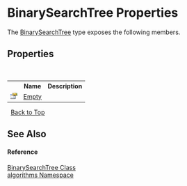 # BinarySearchTree Properties
 

The <a href="436df50e-cc8f-ef00-08ed-5ade992867fd">BinarySearchTree</a> type exposes the following members.


## Properties
&nbsp;<table><tr><th></th><th>Name</th><th>Description</th></tr><tr><td>![Public property](media/pubproperty.gif "Public property")</td><td><a href="18b61ee7-f390-c558-aab3-6e985f030ecf">Empty</a></td><td /></tr></table>&nbsp;
<a href="#binarysearchtree-properties">Back to Top</a>

## See Also


#### Reference
<a href="436df50e-cc8f-ef00-08ed-5ade992867fd">BinarySearchTree Class</a><br /><a href="82f88b43-fdc9-bc99-9558-75fce96d448f">algorithms Namespace</a><br />